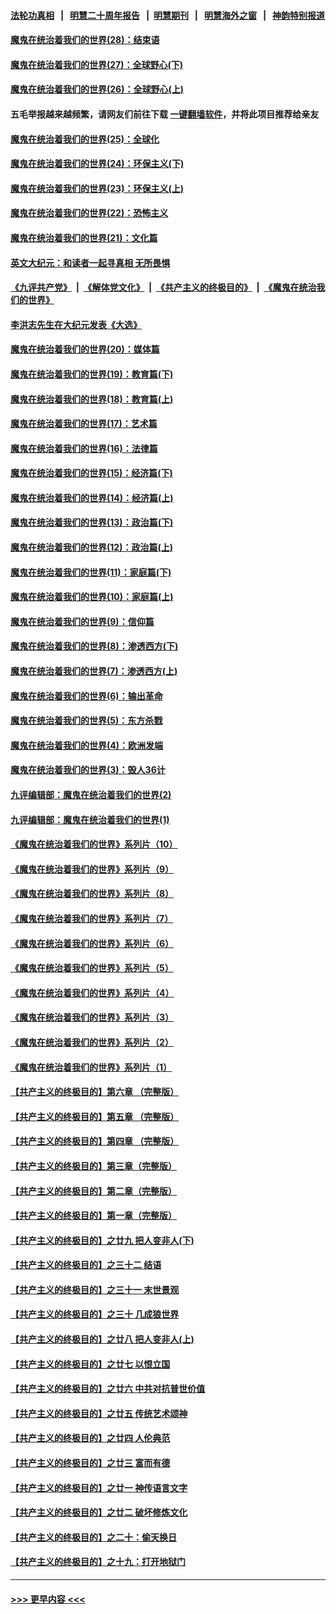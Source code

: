 #### [法轮功真相](https://github.com/gfw-breaker/truth/blob/master/README.md?t=0) &nbsp;&nbsp;|&nbsp;&nbsp; [明慧二十周年报告](https://github.com/gfw-breaker/mh-reports/blob/master/README.md?t=0) &nbsp;&nbsp;|&nbsp;&nbsp;[明慧期刊](https://github.com/gfw-breaker/mh-qikan) &nbsp;&nbsp;|&nbsp;&nbsp; [明慧海外之窗](https://github.com/gfw-breaker/mh-news/blob/master/README.md?t=0) &nbsp;&nbsp;|&nbsp;&nbsp; [神韵特别报道](https://github.com/gfw-breaker/mh-news/blob/master/shenyun.md?t=0)
#### [魔鬼在统治着我们的世界(28)：结束语](../pages/nsc422/n10936246.md?t=06102351) 
#### [魔鬼在统治着我们的世界(27)：全球野心(下)](../pages/nsc422/n10928319.md?t=06102351) 
#### [魔鬼在统治着我们的世界(26)：全球野心(上)](../pages/nsc422/n10900318.md?t=06102351) 
#### 五毛举报越来越频繁，请网友们前往下载 [一键翻墙软件](https://github.com/gfw-breaker/ssr-accounts)，并将此项目推荐给亲友
#### [魔鬼在统治着我们的世界(25)：全球化](../pages/nsc422/n10788205.md?t=06102351) 
#### [魔鬼在统治着我们的世界(24)：环保主义(下)](../pages/nsc422/n10695307.md?t=06102351) 
#### [魔鬼在统治着我们的世界(23)：环保主义(上)](../pages/nsc422/n10688613.md?t=06102351) 
#### [魔鬼在统治着我们的世界(22)：恐怖主义](../pages/nsc422/n10614727.md?t=06102351) 
#### [魔鬼在统治着我们的世界(21)：文化篇](../pages/nsc422/n10597706.md?t=06102351) 
#### [英文大纪元：和读者一起寻真相 无所畏惧](../pages/nsc422/n12542027.md?t=06102351) 
#### [《九评共产党》](https://github.com/begood0513/9ping.md/blob/master/README.md) &nbsp;|&nbsp; [《解体党文化》](../../../../jtdwh.md/blob/master/README.md)  &nbsp;|&nbsp; [《共产主义的终极目的》](../../../../gczydzjmd.md/blob/master/README.md) &nbsp;|&nbsp; [《魔鬼在统治我们的世界》](../../../../mgztzwmdsj.md/blob/master/README.md) 
#### [李洪志先生在大纪元发表《大选》](../pages/nsc422/n12534746.md?t=06102351) 
#### [魔鬼在统治着我们的世界(20)：媒体篇](../pages/nsc422/n10586579.md?t=06102351) 
#### [魔鬼在统治着我们的世界(19)：教育篇(下)](../pages/nsc422/n10564808.md?t=06102351) 
#### [魔鬼在统治着我们的世界(18)：教育篇(上)](../pages/nsc422/n10526970.md?t=06102351) 
#### [魔鬼在统治着我们的世界(17)：艺术篇](../pages/nsc422/n10499093.md?t=06102351) 
#### [魔鬼在统治着我们的世界(16)：法律篇](../pages/nsc422/n10485969.md?t=06102351) 
#### [魔鬼在统治着我们的世界(15)：经济篇(下)](../pages/nsc422/n10469975.md?t=06102351) 
#### [魔鬼在统治着我们的世界(14)：经济篇(上)](../pages/nsc422/n10457370.md?t=06102351) 
#### [魔鬼在统治着我们的世界(13)：政治篇(下)](../pages/nsc422/n10448270.md?t=06102351) 
#### [魔鬼在统治着我们的世界(12)：政治篇(上)](../pages/nsc422/n10444576.md?t=06102351) 
#### [魔鬼在统治着我们的世界(11)：家庭篇(下)](../pages/nsc422/n10440961.md?t=06102351) 
#### [魔鬼在统治着我们的世界(10)：家庭篇(上)](../pages/nsc422/n10435448.md?t=06102351) 
#### [魔鬼在统治着我们的世界(9)：信仰篇](../pages/nsc422/n10432159.md?t=06102351) 
#### [魔鬼在统治着我们的世界(8)：渗透西方(下)](../pages/nsc422/n10429603.md?t=06102351) 
#### [魔鬼在统治着我们的世界(7)：渗透西方(上)](../pages/nsc422/n10426013.md?t=06102351) 
#### [魔鬼在统治着我们的世界(6)：输出革命](../pages/nsc422/n10421536.md?t=06102351) 
#### [魔鬼在统治着我们的世界(5)：东方杀戮](../pages/nsc422/n10417707.md?t=06102351) 
#### [魔鬼在统治着我们的世界(4)：欧洲发端](../pages/nsc422/n10414890.md?t=06102351) 
#### [魔鬼在统治着我们的世界(3)：毁人36计](../pages/nsc422/n10411583.md?t=06102351) 
#### [九评编辑部：魔鬼在统治着我们的世界(2)](../pages/nsc422/n10410036.md?t=06102351) 
#### [九评编辑部：魔鬼在统治着我们的世界(1)](../pages/nsc422/n10406825.md?t=06102351) 
#### [《魔鬼在统治着我们的世界》系列片（10）](../pages/nsc422/n12292670.md?t=06102351) 
#### [《魔鬼在统治着我们的世界》系列片（9）](../pages/nsc422/n12290859.md?t=06102351) 
#### [《魔鬼在统治着我们的世界》系列片（8）](../pages/nsc422/n12287445.md?t=06102351) 
#### [《魔鬼在统治着我们的世界》系列片（7）](../pages/nsc422/n12283425.md?t=06102351) 
#### [《魔鬼在统治着我们的世界》系列片（6）](../pages/nsc422/n12282314.md?t=06102351) 
#### [《魔鬼在统治着我们的世界》系列片（5）](../pages/nsc422/n12281419.md?t=06102351) 
#### [《魔鬼在统治着我们的世界》系列片（4）](../pages/nsc422/n12274024.md?t=06102351) 
#### [《魔鬼在统治着我们的世界》系列片（3）](../pages/nsc422/n12271322.md?t=06102351) 
#### [《魔鬼在统治着我们的世界》系列片（2）](../pages/nsc422/n12269049.md?t=06102351) 
#### [《魔鬼在统治着我们的世界》系列片（1）](../pages/nsc422/n12267575.md?t=06102351) 
#### [【共产主义的终极目的】第六章 （完整版）](../pages/nsc422/n11428913.md?t=06102351) 
#### [【共产主义的终极目的】第五章 （完整版）](../pages/nsc422/n11428912.md?t=06102351) 
#### [【共产主义的终极目的】第四章 （完整版）](../pages/nsc422/n11428907.md?t=06102351) 
#### [【共产主义的终极目的】第三章（完整版）](../pages/nsc422/n11428848.md?t=06102351) 
#### [【共产主义的终极目的】第二章（完整版）](../pages/nsc422/n11428831.md?t=06102351) 
#### [【共产主义的终极目的】第一章（完整版）](../pages/nsc422/n11417651.md?t=06102351) 
#### [【共产主义的终极目的】之廿九 把人变非人(下)](../pages/nsc422/n11344140.md?t=06102351) 
#### [【共产主义的终极目的】之三十二 结语](../pages/nsc422/n11360535.md?t=06102351) 
#### [【共产主义的终极目的】之三十一 末世景观](../pages/nsc422/n11351129.md?t=06102351) 
#### [【共产主义的终极目的】之三十 几成狼世界](../pages/nsc422/n11348280.md?t=06102351) 
#### [【共产主义的终极目的】之廿八 把人变非人(上)](../pages/nsc422/n11340492.md?t=06102351) 
#### [【共产主义的终极目的】之廿七 以恨立国](../pages/nsc422/n11336944.md?t=06102351) 
#### [【共产主义的终极目的】之廿六 中共对抗普世价值](../pages/nsc422/n11324785.md?t=06102351) 
#### [【共产主义的终极目的】之廿五 传统艺术颂神](../pages/nsc422/n11296396.md?t=06102351) 
#### [【共产主义的终极目的】之廿四 人伦典范](../pages/nsc422/n11296397.md?t=06102351) 
#### [【共产主义的终极目的】之廿三 富而有德](../pages/nsc422/n11283598.md?t=06102351) 
#### [【共产主义的终极目的】之廿一 神传语言文字](../pages/nsc422/n11263265.md?t=06102351) 
#### [【共产主义的终极目的】之廿二 破坏修炼文化](../pages/nsc422/n11245728.md?t=06102351) 
#### [【共产主义的终极目的】之二十：偷天换日](../pages/nsc422/n11238846.md?t=06102351) 
#### [【共产主义的终极目的】之十九：打开地狱门](../pages/nsc422/n11206376.md?t=06102351) 

----
#### [ >>> 更早内容 <<< ](../indexes/nsc422-earlier.md)
